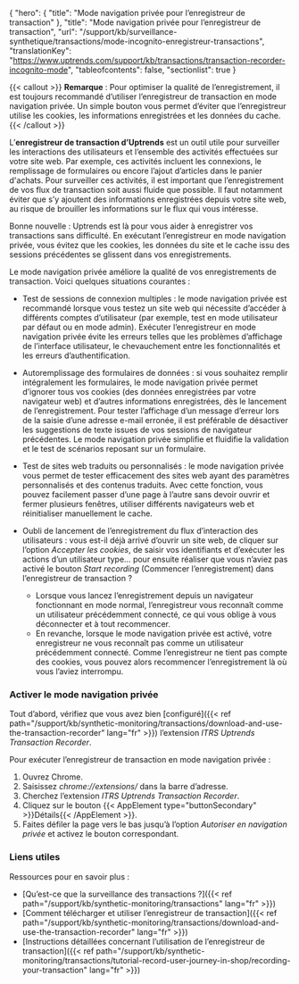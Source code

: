 {
"hero": {
"title": "Mode navigation privée pour l’enregistreur de transaction"
},
"title": "Mode navigation privée pour l’enregistreur de transaction",
"url": "/support/kb/surveillance-synthetique/transactions/mode-incognito-enregistreur-transactions",
"translationKey": "https://www.uptrends.com/support/kb/transactions/transaction-recorder-incognito-mode",
"tableofcontents": false,
"sectionlist": true
}

{{< callout >}} **Remarque** : Pour optimiser la qualité de l’enregistrement, il est toujours recommandé d’utiliser l’enregistreur de transaction en mode navigation privée. Un simple bouton vous permet d’éviter que l’enregistreur utilise les cookies, les informations enregistrées et les données du cache. {{< /callout >}}

L’**enregistreur de transaction d’Uptrends** est un outil utile pour surveiller les interactions des utilisateurs et l’ensemble des activités effectuées sur votre site web. Par exemple, ces activités incluent les connexions, le remplissage de formulaires ou encore l’ajout d’articles dans le panier d'achats. Pour surveiller ces activités, il est important que l’enregistrement de vos flux de transaction soit aussi fluide que possible. Il faut notamment éviter que s’y ajoutent des informations enregistrées depuis votre site web, au risque de brouiller les informations sur le flux qui vous intéresse.

Bonne nouvelle : Uptrends est là pour vous aider à enregistrer vos transactions sans difficulté. En exécutant l’enregistreur en mode navigation privée, vous évitez que les cookies, les données du site et le cache issu des sessions précédentes se glissent dans vos enregistrements.

Le mode navigation privée améliore la qualité de vos enregistrements de transaction. Voici quelques situations courantes :

- Test de sessions de connexion multiples : le mode navigation privée est recommandé lorsque vous testez un site web qui nécessite d’accéder à différents comptes d’utilisateur (par exemple, test en mode utilisateur par défaut ou en mode admin). Exécuter l’enregistreur en mode navigation privée évite les erreurs telles que les problèmes d’affichage de l’interface utilisateur, le chevauchement entre les fonctionnalités et les erreurs d’authentification.

- Autoremplissage des formulaires de données : si vous souhaitez remplir intégralement les formulaires, le mode navigation privée permet d’ignorer tous vos cookies (des données enregistrées par votre navigateur web) et d’autres informations enregistrées, dès le lancement de l’enregistrement. Pour tester l’affichage d’un message d’erreur lors de la saisie d’une adresse e-mail erronée, il est préférable de désactiver les suggestions de texte issues de vos sessions de navigateur précédentes. Le mode navigation privée simplifie et fluidifie la validation et le test de scénarios reposant sur un formulaire.

- Test de sites web traduits ou personnalisés : le mode navigation privée vous permet de tester efficacement des sites web ayant des paramètres personnalisés et des contenus traduits. Avec cette fonction, vous pouvez facilement passer d’une page à l’autre sans devoir ouvrir et fermer plusieurs fenêtres, utiliser différents navigateurs web et réinitialiser manuellement le cache.

- Oubli de lancement de l’enregistrement du flux d’interaction des utilisateurs : vous est-il déjà arrivé d’ouvrir un site web, de cliquer sur l’option *Accepter les cookies*, de saisir vos identifiants et d’exécuter les actions d’un utilisateur type… pour ensuite réaliser que vous n’aviez pas activé le bouton *Start recording* (Commencer l’enregistrement) dans l’enregistreur de transaction ?
   - Lorsque vous lancez l’enregistrement depuis un navigateur fonctionnant en mode normal, l’enregistreur vous reconnaît comme un utilisateur précédemment connecté, ce qui vous oblige à vous déconnecter et à tout recommencer.
   - En revanche, lorsque le mode navigation privée est activé, votre enregistreur ne vous reconnaît pas comme un utilisateur précédemment connecté. Comme l’enregistreur ne tient pas compte des cookies, vous pouvez alors recommencer l’enregistrement là où vous l’aviez interrompu.

### Activer le mode navigation privée

Tout d’abord, vérifiez que vous avez bien [configuré]({{< ref path="/support/kb/synthetic-monitoring/transactions/download-and-use-the-transaction-recorder" lang="fr" >}}) l’extension *ITRS Uptrends Transaction Recorder*.

Pour exécuter l’enregistreur de transaction en mode navigation privée :

1. Ouvrez Chrome.
2. Saisissez *chrome://extensions/* dans la barre d’adresse.
3. Cherchez l’extension *ITRS Uptrends Transaction Recorder*.
4. Cliquez sur le bouton {{< AppElement type="buttonSecondary" >}}Détails{{< /AppElement >}}.
5. Faites défiler la page vers le bas jusqu’à l’option *Autoriser en navigation privée* et activez le bouton correspondant.

### Liens utiles

Ressources pour en savoir plus :

- [Qu’est-ce que la surveillance des transactions ?]({{< ref path="/support/kb/synthetic-monitoring/transactions" lang="fr" >}})
- [Comment télécharger et utiliser l’enregistreur de transaction]({{< ref path="/support/kb/synthetic-monitoring/transactions/download-and-use-the-transaction-recorder" lang="fr" >}})
- [Instructions détaillées concernant l’utilisation de l’enregistreur de transaction]({{< ref path="/support/kb/synthetic-monitoring/transactions/tutorial-record-user-journey-in-shop/recording-your-transaction" lang="fr" >}})